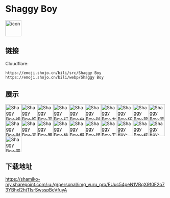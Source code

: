 # Shaggy Boy
<img src="https://emoji.shojo.cn/bili/src/Shaggy Boy/icon.png" width="50" height="50" alt="icon">

## 链接
Cloudflare:
```
https://emoji.shojo.cn/bili/src/Shaggy Boy
https://emoji.shojo.cn/bili/webp/Shaggy Boy
```
## 展示
<img src="https://emoji.shojo.cn/bili/src/Shaggy Boy/Shaggy Boy-抱富.png" width="50" height="50" alt="Shaggy Boy-抱富"><img src="https://emoji.shojo.cn/bili/src/Shaggy Boy/Shaggy Boy-吃瓜.png" width="50" height="50" alt="Shaggy Boy-吃瓜"><img src="https://emoji.shojo.cn/bili/src/Shaggy Boy/Shaggy Boy-充能.png" width="50" height="50" alt="Shaggy Boy-充能"><img src="https://emoji.shojo.cn/bili/src/Shaggy Boy/Shaggy Boy-打call-46.png" width="50" height="50" alt="Shaggy Boy-打call-46"><img src="https://emoji.shojo.cn/bili/src/Shaggy Boy/Shaggy Boy-中意你-47.png" width="50" height="50" alt="Shaggy Boy-中意你-47"><img src="https://emoji.shojo.cn/bili/src/Shaggy Boy/Shaggy Boy-得意.png" width="50" height="50" alt="Shaggy Boy-得意"><img src="https://emoji.shojo.cn/bili/src/Shaggy Boy/Shaggy Boy-大哭.png" width="50" height="50" alt="Shaggy Boy-大哭"><img src="https://emoji.shojo.cn/bili/src/Shaggy Boy/Shaggy Boy-仔细看.png" width="50" height="50" alt="Shaggy Boy-仔细看"><img src="https://emoji.shojo.cn/bili/src/Shaggy Boy/Shaggy Boy-赞.png" width="50" height="50" alt="Shaggy Boy-赞"><img src="https://emoji.shojo.cn/bili/src/Shaggy Boy/Shaggy Boy-流汗.png" width="50" height="50" alt="Shaggy Boy-流汗"><img src="https://emoji.shojo.cn/bili/src/Shaggy Boy/Shaggy Boy-封嘴.png" width="50" height="50" alt="Shaggy Boy-封嘴"><img src="https://emoji.shojo.cn/bili/src/Shaggy Boy/Shaggy Boy-喜欢.png" width="50" height="50" alt="Shaggy Boy-喜欢"><img src="https://emoji.shojo.cn/bili/src/Shaggy Boy/Shaggy Boy-拜托.png" width="50" height="50" alt="Shaggy Boy-拜托"><img src="https://emoji.shojo.cn/bili/src/Shaggy Boy/Shaggy Boy-偷看.png" width="50" height="50" alt="Shaggy Boy-偷看"><img src="https://emoji.shojo.cn/bili/src/Shaggy Boy/Shaggy Boy-假笑.png" width="50" height="50" alt="Shaggy Boy-假笑"><img src="https://emoji.shojo.cn/bili/src/Shaggy Boy/Shaggy Boy-疑问.png" width="50" height="50" alt="Shaggy Boy-疑问"><img src="https://emoji.shojo.cn/bili/src/Shaggy Boy/Shaggy Boy-无语.png" width="50" height="50" alt="Shaggy Boy-无语"><img src="https://emoji.shojo.cn/bili/src/Shaggy Boy/Shaggy Boy-Ok.png" width="50" height="50" alt="Shaggy Boy-Ok"><img src="https://emoji.shojo.cn/bili/src/Shaggy Boy/Shaggy Boy-挖鼻孔.png" width="50" height="50" alt="Shaggy Boy-挖鼻孔"><img src="https://emoji.shojo.cn/bili/src/Shaggy Boy/Shaggy Boy-No.png" width="50" height="50" alt="Shaggy Boy-No"><img src="https://emoji.shojo.cn/bili/src/Shaggy Boy/Shaggy Boy-震惊.png" width="50" height="50" alt="Shaggy Boy-震惊">

## 下载地址

https://shamiko-my.sharepoint.com/:u:/g/personal/img_yuru_pro/EUuc54peN1VBqX9f0F2o73YBhxl2htTIsrSwsspBeVfuyA